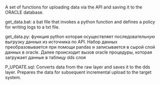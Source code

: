 A set of functions for uploading data via the API and saving it to the ORACLE database.

get_data.bat:
a bat file that invokes a python function and defines a policy for writing logs to a txt file.


get_data.py:
функция python которая осуществляет последовательную выгрузку данных из источника по API. 
Набор данных преобразовывается при помощи pandas и записывается в сырой слой данных в oracle. 
Далее  происходит вызов oracle процедуры, которая загружает данные в таблицу dds слоя

P_UPDATE.sql:
Converts data from the raw layer and saves it to the dds layer. 
Prepares the data for subsequent incremental upload to the target system.